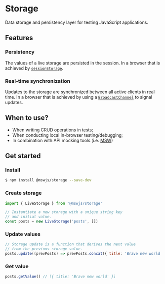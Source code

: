 # Storage

Data storage and persistency layer for testing JavaScript applications.

## Features

### Persistency

The values of a live storage are persisted in the session. In a browser that is achieved by [`sessionStorage`](https://developer.mozilla.org/en-US/docs/Web/API/Window/sessionStorage).

### Real-time synchronization

Updates to the storage are synchronized between all active clients in real time. In a browser that is achieved by using a [`BroadcastChannel`](https://developer.mozilla.org/en-US/docs/Web/API/BroadcastChannel) to signal updates.

## When to use?

- When writing CRUD operations in tests;
- When conducting local in-browser testing/debugging;
- In combination with API mocking tools (i.e. [MSW](https://github.com/mswjs/msw))

## Get started

### Install

```bash
$ npm install @mswjs/storage --save-dev
```

### Create storage

```js
import { LiveStorage } from '@mswjs/storage'

// Instantiate a new storage with a unique string key
// and initial value.
const posts = new LiveStorage('posts', [])
```

### Update values

```js
// Storage update is a function that derives the next value
// from the previous storage value.
posts.update((prevPosts) => prevPosts.concat({ title: 'Brave new world' });
```

### Get value

```js
posts.getValue() // [{ title: 'Brave new world' }]
```

